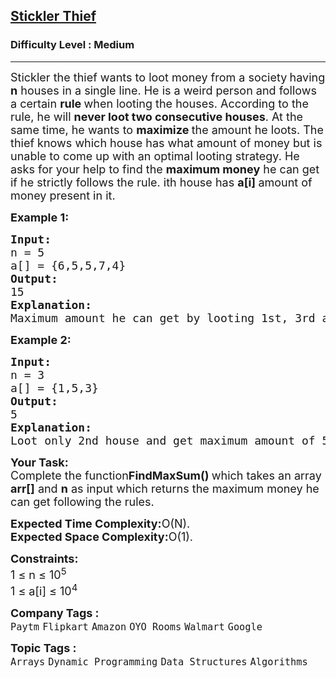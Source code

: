 <h2><a href="https://www.geeksforgeeks.org/problems/stickler-theif-1587115621/1?page=2&category=Arrays&company=Amazon&sortBy=submissions">Stickler Thief</a></h2><h3>Difficulty Level : Medium</h3><hr><div class="problems_problem_content__Xm_eO"><p><span style="font-size: 18px;">Stickler</span><span style="font-size: 18px;"> the thief wants to loot money from a society<strong> </strong>having<strong> n</strong> houses in a single line. He is a weird person and follows a certain <strong>rule </strong>when looting the houses. According to the rule, he will <strong>never loot two consecutive houses</strong>. At the same time, he wants to <strong>maximize </strong>the amount he loots. The thief knows which house has what amount of money but is unable to come up with an optimal looting strategy. He asks for your help to find the <strong>maximum money</strong> he can get if he strictly follows the rule. ith house has </span><strong><span style="font-size: 18px;">a[i] </span></strong><span style="font-size: 18px;">amount of money present in it.</span></p>
<p><span style="font-size: 18px;"><strong>Example 1:</strong></span></p>
<pre><span style="font-size: 18px;"><strong>Input:
</strong>n = 5
a[] = {6,5,5,7,4}
<strong>Output: <br></strong>15
<strong>Explanation: <br></strong>Maximum amount he can get by looting 1st, 3rd and 5th house. Which is 6+5+4=15.</span></pre>
<p><span style="font-size: 18px;"><strong>Example 2:</strong></span></p>
<pre><span style="font-size: 18px;"><strong>Input:
</strong>n = 3
a[] = {1,5,3}
<strong>Output: <br></strong>5
<strong>Explanation: <br></strong>Loot only 2nd house and get maximum amount of 5.</span></pre>
<p><span style="font-size: 18px;"><strong>Your Task:</strong><br>Complete the function<strong>FindMaxSum() </strong>which takes an array <strong>arr[]</strong> and <strong>n</strong> as input which returns the maximum money he can get following the rules.</span></p>
<p><span style="font-size: 18px;"><strong>Expected Time Complexity:</strong>O(N).<br><strong>Expected Space Complexity:</strong>O(1).</span></p>
<p><span style="font-size: 18px;"><strong>Constraints:</strong><br>1 ≤ n ≤ 10<sup>5</sup><br>1 ≤ a[i] ≤ 10<sup>4</sup></span></p></div><p><span style=font-size:18px><strong>Company Tags : </strong><br><code>Paytm</code>&nbsp;<code>Flipkart</code>&nbsp;<code>Amazon</code>&nbsp;<code>OYO Rooms</code>&nbsp;<code>Walmart</code>&nbsp;<code>Google</code>&nbsp;<br><p><span style=font-size:18px><strong>Topic Tags : </strong><br><code>Arrays</code>&nbsp;<code>Dynamic Programming</code>&nbsp;<code>Data Structures</code>&nbsp;<code>Algorithms</code>&nbsp;